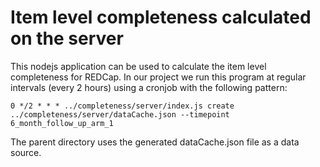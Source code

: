 # Item level completeness calculated on the server

This nodejs application can be used to calculate the item level completeness for REDCap. In our project we run this program at regular intervals (every 2 hours) using a cronjob with the following pattern:

```
0 */2 * * * ../completeness/server/index.js create ../completeness/server/dataCache.json --timepoint 6_month_follow_up_arm_1
```

The parent directory uses the generated dataCache.json file as a data source.

